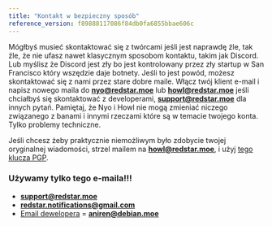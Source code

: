 ```yaml
---
title: "Kontakt w bezpieczny sposób"
reference_version: f89888117086f84db0fa6855bbae606c
---
```

Mógłbyś musieć skontaktować się z twórcami jeśli jest naprawdę źle, tak źle, że nie ufasz nawet klasycznym sposobom kontaktu, takim jak Discord. Lub myślisz że Discord jest zły bo jest kontrolowany przez zły startup w San Francisco który wszędzie daje botnety. Jeśli to jest powód, możesz skontaktować się z nami przez stare dobre maile. Włącz twój klient e-mail i napisz nowego maila do **nyo@redstar.moe** lub **howl@redstar.moe** jeśli chciałbyś się skontaktować z developerami, **support@redstar.moe** dla innych pytań. Pamiętaj, że Nyo i Howl nie mogą zmieniać niczego związanego z banami i innymi rzeczami które są w temacie twojego konta. Tylko problemy techniczne.

Jeśli chcesz żeby praktycznie niemożliwym było zdobycie twojej oryginalnej wiadomości, strzel mailem na **howl@redstar.moe**, i użyj [tego klucza PGP](https://pgp.mit.edu/pks/lookup?op=vindex&search=0x40D328300D245DA5).

### Używamy tylko tego e-maila!!!
- [**support@redstar.moe**](mailto:support@redstar.moe)
- [**redstar.notifications@gmail.com**](mailto:redstar.notifications@gmail.com)
- [Email dewelopera](/u/1000) = [**aniren@debian.moe**](mailto:aniren@debian.moe)